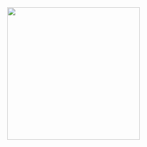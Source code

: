 <div id="header" align="center">
  <img src="https://media0.giphy.com/media/I0e4u216Qhww8eRTVq/200w.webp?cid=ecf05e479e5y4mkxv401xvxk7a2t4el6lzgy78dm6nlbei0i&rid=200w.webp&ct=g" width="300"/>
</div>


 <head>
	<title>
	      About me:
	    </title>
</head>




<!--
**duke-the-1998/duke-the-1998** is a ✨ _special_ ✨ repository because its `README.md` (this file) appears on your GitHub profile.

Here are some ideas to get you started:

- 🔭 I’m currently working on ...
- 🌱 I’m currently learning ...
- 👯 I’m looking to collaborate on ...
- 🤔 I’m looking for help with ...
- 💬 Ask me about ...
- 📫 How to reach me: ...
- 😄 Pronouns: ...
- ⚡ Fun fact: ...
-->
